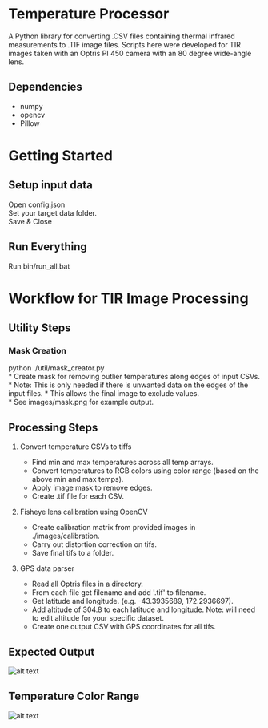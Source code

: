 # Temperature Processor
A Python library for converting .CSV files containing thermal infrared measurements to .TIF image files. Scripts here were developed for TIR images taken with an Optris PI 450 camera with an 80 degree wide-angle lens. 

## Dependencies
* numpy
* opencv
* Pillow

# Getting Started
## Setup input data  
Open config.json    
Set your target data folder.   
Save & Close    

## Run Everything    
Run bin/run_all.bat    

# Workflow for TIR Image Processing

## Utility Steps
### Mask Creation
python ./util/mask_creator.py    
    * Create mask for removing outlier temperatures along edges of input CSVs.
    * Note: This is only needed if there is unwanted data on the edges of the input files.
    * This allows the final image to exclude values.    
    * See images/mask.png for example output.    

## Processing Steps
1. Convert temperature CSVs to tiffs  
   * Find min and max temperatures across all temp arrays.  
   * Convert temperatures to RGB colors using color range (based on the above min and max temps).
   * Apply image mask to remove edges.  
   * Create .tif file for each CSV.  
   
2. Fisheye lens calibration using OpenCV
   * Create calibration matrix from provided images in ./images/calibration.
   * Carry out distortion correction on tifs.  
   * Save final tifs to a folder.  
   
3. GPS data parser  
   * Read all Optris files in a directory.  
   * From each file get filename and add '.tif' to filename.  
   * Get latitude and longitude. (e.g. -43.3935689, 172.2936697).  
   * Add altitude of 304.8 to each latitude and longitude. Note: will need to edit altitude for your specific dataset.  
   * Create one output CSV with GPS coordinates for all tifs.   

## Expected Output
![alt text](https://github.com/thecalooch/temperature_parser/blob/master/images/Final_Output_Example.png)

## Temperature Color Range
![alt text](https://github.com/thecalooch/temperature_parser/blob/master/images/legend.png)



